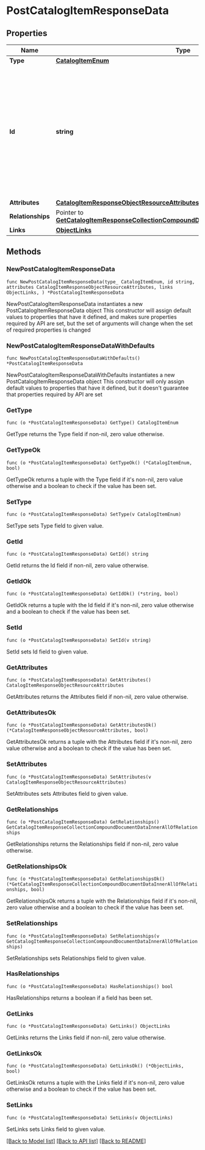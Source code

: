 # PostCatalogItemResponseData

## Properties

Name | Type | Description | Notes
------------ | ------------- | ------------- | -------------
**Type** | [**CatalogItemEnum**](CatalogItemEnum.md) |  | 
**Id** | **string** | The catalog item ID is a compound ID (string), with format: &#x60;{integration}:::{catalog}:::{external_id}&#x60;. Currently, the only supported integration type is &#x60;$custom&#x60;, and the only supported catalog is &#x60;$default&#x60;. | 
**Attributes** | [**CatalogItemResponseObjectResourceAttributes**](CatalogItemResponseObjectResourceAttributes.md) |  | 
**Relationships** | Pointer to [**GetCatalogItemResponseCollectionCompoundDocumentDataInnerAllOfRelationships**](GetCatalogItemResponseCollectionCompoundDocumentDataInnerAllOfRelationships.md) |  | [optional] 
**Links** | [**ObjectLinks**](ObjectLinks.md) |  | 

## Methods

### NewPostCatalogItemResponseData

`func NewPostCatalogItemResponseData(type_ CatalogItemEnum, id string, attributes CatalogItemResponseObjectResourceAttributes, links ObjectLinks, ) *PostCatalogItemResponseData`

NewPostCatalogItemResponseData instantiates a new PostCatalogItemResponseData object
This constructor will assign default values to properties that have it defined,
and makes sure properties required by API are set, but the set of arguments
will change when the set of required properties is changed

### NewPostCatalogItemResponseDataWithDefaults

`func NewPostCatalogItemResponseDataWithDefaults() *PostCatalogItemResponseData`

NewPostCatalogItemResponseDataWithDefaults instantiates a new PostCatalogItemResponseData object
This constructor will only assign default values to properties that have it defined,
but it doesn't guarantee that properties required by API are set

### GetType

`func (o *PostCatalogItemResponseData) GetType() CatalogItemEnum`

GetType returns the Type field if non-nil, zero value otherwise.

### GetTypeOk

`func (o *PostCatalogItemResponseData) GetTypeOk() (*CatalogItemEnum, bool)`

GetTypeOk returns a tuple with the Type field if it's non-nil, zero value otherwise
and a boolean to check if the value has been set.

### SetType

`func (o *PostCatalogItemResponseData) SetType(v CatalogItemEnum)`

SetType sets Type field to given value.


### GetId

`func (o *PostCatalogItemResponseData) GetId() string`

GetId returns the Id field if non-nil, zero value otherwise.

### GetIdOk

`func (o *PostCatalogItemResponseData) GetIdOk() (*string, bool)`

GetIdOk returns a tuple with the Id field if it's non-nil, zero value otherwise
and a boolean to check if the value has been set.

### SetId

`func (o *PostCatalogItemResponseData) SetId(v string)`

SetId sets Id field to given value.


### GetAttributes

`func (o *PostCatalogItemResponseData) GetAttributes() CatalogItemResponseObjectResourceAttributes`

GetAttributes returns the Attributes field if non-nil, zero value otherwise.

### GetAttributesOk

`func (o *PostCatalogItemResponseData) GetAttributesOk() (*CatalogItemResponseObjectResourceAttributes, bool)`

GetAttributesOk returns a tuple with the Attributes field if it's non-nil, zero value otherwise
and a boolean to check if the value has been set.

### SetAttributes

`func (o *PostCatalogItemResponseData) SetAttributes(v CatalogItemResponseObjectResourceAttributes)`

SetAttributes sets Attributes field to given value.


### GetRelationships

`func (o *PostCatalogItemResponseData) GetRelationships() GetCatalogItemResponseCollectionCompoundDocumentDataInnerAllOfRelationships`

GetRelationships returns the Relationships field if non-nil, zero value otherwise.

### GetRelationshipsOk

`func (o *PostCatalogItemResponseData) GetRelationshipsOk() (*GetCatalogItemResponseCollectionCompoundDocumentDataInnerAllOfRelationships, bool)`

GetRelationshipsOk returns a tuple with the Relationships field if it's non-nil, zero value otherwise
and a boolean to check if the value has been set.

### SetRelationships

`func (o *PostCatalogItemResponseData) SetRelationships(v GetCatalogItemResponseCollectionCompoundDocumentDataInnerAllOfRelationships)`

SetRelationships sets Relationships field to given value.

### HasRelationships

`func (o *PostCatalogItemResponseData) HasRelationships() bool`

HasRelationships returns a boolean if a field has been set.

### GetLinks

`func (o *PostCatalogItemResponseData) GetLinks() ObjectLinks`

GetLinks returns the Links field if non-nil, zero value otherwise.

### GetLinksOk

`func (o *PostCatalogItemResponseData) GetLinksOk() (*ObjectLinks, bool)`

GetLinksOk returns a tuple with the Links field if it's non-nil, zero value otherwise
and a boolean to check if the value has been set.

### SetLinks

`func (o *PostCatalogItemResponseData) SetLinks(v ObjectLinks)`

SetLinks sets Links field to given value.



[[Back to Model list]](../README.md#documentation-for-models) [[Back to API list]](../README.md#documentation-for-api-endpoints) [[Back to README]](../README.md)


